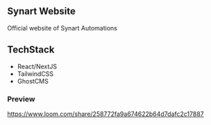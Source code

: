 ## Synart Website

Official website of Synart Automations

## TechStack

- React/NextJS
- TailwindCSS
- GhostCMS

### Preview

https://www.loom.com/share/258772fa9a674622b64d7dafc2c17887
